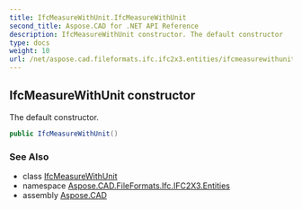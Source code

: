 ```yaml
---
title: IfcMeasureWithUnit.IfcMeasureWithUnit
second_title: Aspose.CAD for .NET API Reference
description: IfcMeasureWithUnit constructor. The default constructor
type: docs
weight: 10
url: /net/aspose.cad.fileformats.ifc.ifc2x3.entities/ifcmeasurewithunit/ifcmeasurewithunit/
---
```

## IfcMeasureWithUnit constructor

The default constructor.

```csharp
public IfcMeasureWithUnit()
```

### See Also

* class [IfcMeasureWithUnit](../)
* namespace [Aspose.CAD.FileFormats.Ifc.IFC2X3.Entities](../../ifcmeasurewithunit/)
* assembly [Aspose.CAD](../../../)


